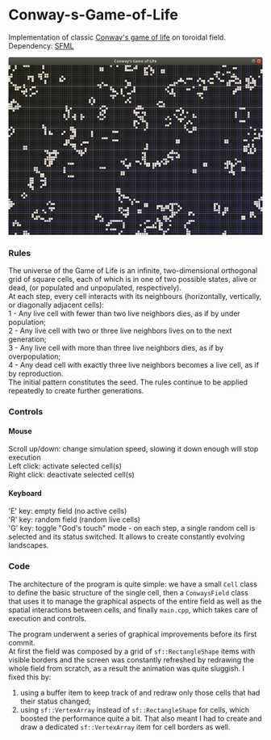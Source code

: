 # Conway-s-Game-of-Life

Implementation of classic [Conway's game of life](https://en.wikipedia.org/wiki/Conway%27s_Game_of_Life) on toroidal field.  
Dependency: [SFML](https://github.com/SFML/SFML)

<img src="screen.png">

### Rules
The universe of the Game of Life is an infinite, two-dimensional orthogonal grid of square cells, each of which is in one of two possible states, alive or dead, (or populated and unpopulated, respectively).  
At each step, every cell interacts with its neighbours (horizontally, vertically, or diagonally adjacent cells):  
1 - Any live cell with fewer than two live neighbors dies, as if by under population;  
2 - Any live cell with two or three live neighbors lives on to the next generation;  
3 - Any live cell with more than three live neighbors dies, as if by overpopulation;  
4 - Any dead cell with exactly three live neighbors becomes a live cell, as if by reproduction.  
The initial pattern constitutes the seed. The rules continue to be applied repeatedly to create further generations. 

### Controls  

#### Mouse  
Scroll up/down: change simulation speed, slowing it down enough will stop execution  
Left click: activate selected cell(s)  
Right click: deactivate selected cell(s)  

#### Keyboard  
'E' key: empty field (no active cells)  
'R' key: random field (random live cells)  
'G' key: toggle "God's touch" mode - on each step, a single random cell is selected and its status switched. It allows to create constantly evolving landscapes.

### Code

The architecture of the program is quite simple: we have a small `Cell` class to define the basic structure of the single cell, then a `ConwaysField` class that uses it to manage the graphical aspects of the entire field as well as the spatial interactions between cells, and finally `main.cpp`, which takes care of execution and controls.

The program underwent a series of graphical improvements before its first commit.  
At first the field was composed by a grid of `sf::RectangleShape` items with visible borders and the screen was constantly refreshed by redrawing the whole field from scratch, as a result the animation was quite sluggish. I fixed this by:  
1) using a buffer item to keep track of and redraw only those cells that had their status changed;  
2) using `sf::VertexArray` instead of `sf::RectangleShape` for cells, which boosted the performance quite a bit. That also meant I had to create and draw a dedicated `sf::VertexArray` item for cell borders as well.
